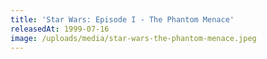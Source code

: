 ```yaml
---
title: 'Star Wars: Episode I - The Phantom Menace'
releasedAt: 1999-07-16
image: /uploads/media/star-wars-the-phantom-menace.jpeg
---
```


